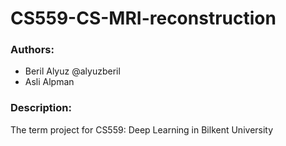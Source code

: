 # CS559-CS-MRI-reconstruction
### Authors:
- Beril Alyuz @alyuzberil
- Asli Alpman

### Description:
The term project for CS559: Deep Learning in Bilkent University
